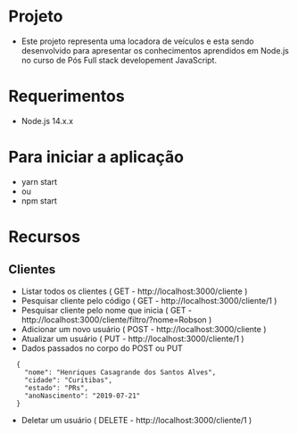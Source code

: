 # Projeto
- Este projeto representa uma locadora de veículos e esta sendo desenvolvido para apresentar os conhecimentos aprendidos em Node.js no curso de Pós Full stack developement JavaScript.

# Requerimentos
- Node.js 14.x.x

# Para iniciar a aplicação
- yarn start
- ou
- npm start

# Recursos
## Clientes
- Listar todos os clientes ( GET - http://localhost:3000/cliente )
- Pesquisar cliente pelo código ( GET - http://localhost:3000/cliente/1 )
- Pesquisar cliente pelo nome que inicia ( GET - http://localhost:3000/cliente/filtro/?nome=Robson )
- Adicionar um novo usuário ( POST - http://localhost:3000/cliente )
- Atualizar um usuário ( PUT - http://localhost:3000/cliente/1 )
- Dados passados no corpo do POST ou PUT
```
  {
    "nome": "Henriques Casagrande dos Santos Alves",
    "cidade": "Curitibas",
    "estado": "PRs",
    "anoNascimento": "2019-07-21"
  }
```
- Deletar um usuário ( DELETE - http://localhost:3000/cliente/1 )
